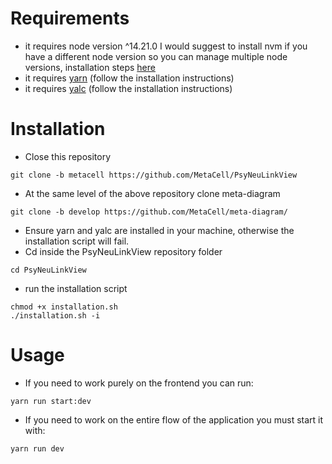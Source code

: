 # Requirements

- it requires node version ^14.21.0
I would suggest to install nvm if you have a different node version so you can manage multiple node versions, installation steps [here](https://www.freecodecamp.org/news/node-version-manager-nvm-install-guide/)
- it requires [yarn](https://classic.yarnpkg.com/lang/en/docs/install/#debian-stable) (follow the installation instructions)
- it requires [yalc](https://www.npmjs.com/package/yalc) (follow the installation instructions)

# Installation

- Close this repository

```
git clone -b metacell https://github.com/MetaCell/PsyNeuLinkView
```

- At the same level of the above repository clone meta-diagram
```
git clone -b develop https://github.com/MetaCell/meta-diagram/
```

- Ensure yarn and yalc are installed in your machine, otherwise the installation script will fail.
- Cd inside the PsyNeuLinkView repository folder

```
cd PsyNeuLinkView
```

- run the installation script

```
chmod +x installation.sh
./installation.sh -i
```

# Usage

- If you need to work purely on the frontend you can run:
```
yarn run start:dev
```

- If you need to work on the entire flow of the application you must start it with:
```
yarn run dev
```
